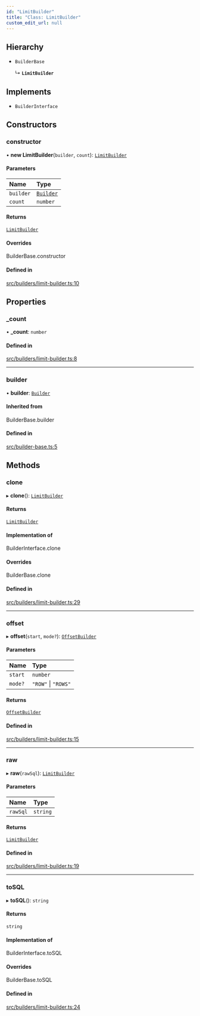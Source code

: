 ```yaml
---
id: "LimitBuilder"
title: "Class: LimitBuilder"
custom_edit_url: null
---
```


## Hierarchy

- `BuilderBase`

  ↳ **`LimitBuilder`**

## Implements

- `BuilderInterface`

## Constructors

### constructor

• **new LimitBuilder**(`builder`, `count`): [`LimitBuilder`](LimitBuilder.md)

#### Parameters

| Name | Type |
| :------ | :------ |
| `builder` | [`Builder`](Builder.md) |
| `count` | `number` |

#### Returns

[`LimitBuilder`](LimitBuilder.md)

#### Overrides

BuilderBase.constructor

#### Defined in

[src/builders/limit-builder.ts:10](https://github.com/alesmenzel/sql-builder/blob/0850cdd/src/builders/limit-builder.ts#L10)

## Properties

### \_count

• **\_count**: `number`

#### Defined in

[src/builders/limit-builder.ts:8](https://github.com/alesmenzel/sql-builder/blob/0850cdd/src/builders/limit-builder.ts#L8)

___

### builder

• **builder**: [`Builder`](Builder.md)

#### Inherited from

BuilderBase.builder

#### Defined in

[src/builder-base.ts:5](https://github.com/alesmenzel/sql-builder/blob/0850cdd/src/builder-base.ts#L5)

## Methods

### clone

▸ **clone**(): [`LimitBuilder`](LimitBuilder.md)

#### Returns

[`LimitBuilder`](LimitBuilder.md)

#### Implementation of

BuilderInterface.clone

#### Overrides

BuilderBase.clone

#### Defined in

[src/builders/limit-builder.ts:29](https://github.com/alesmenzel/sql-builder/blob/0850cdd/src/builders/limit-builder.ts#L29)

___

### offset

▸ **offset**(`start`, `mode?`): [`OffsetBuilder`](OffsetBuilder.md)

#### Parameters

| Name | Type |
| :------ | :------ |
| `start` | `number` |
| `mode?` | ``"ROW"`` \| ``"ROWS"`` |

#### Returns

[`OffsetBuilder`](OffsetBuilder.md)

#### Defined in

[src/builders/limit-builder.ts:15](https://github.com/alesmenzel/sql-builder/blob/0850cdd/src/builders/limit-builder.ts#L15)

___

### raw

▸ **raw**(`rawSql`): [`LimitBuilder`](LimitBuilder.md)

#### Parameters

| Name | Type |
| :------ | :------ |
| `rawSql` | `string` |

#### Returns

[`LimitBuilder`](LimitBuilder.md)

#### Defined in

[src/builders/limit-builder.ts:19](https://github.com/alesmenzel/sql-builder/blob/0850cdd/src/builders/limit-builder.ts#L19)

___

### toSQL

▸ **toSQL**(): `string`

#### Returns

`string`

#### Implementation of

BuilderInterface.toSQL

#### Overrides

BuilderBase.toSQL

#### Defined in

[src/builders/limit-builder.ts:24](https://github.com/alesmenzel/sql-builder/blob/0850cdd/src/builders/limit-builder.ts#L24)
